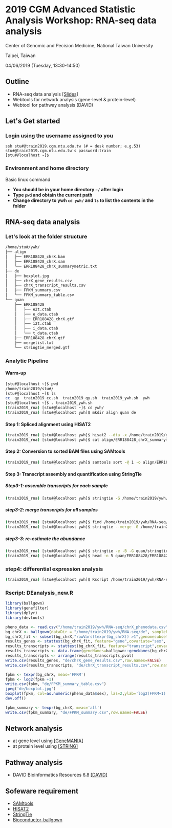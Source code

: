 # 2019 CGM Advanced Statistic Analysis Workshop: RNA-seq data analysis

Center of Genomic and Pecision Medicine, National Taiwan University

Taipei, Taiwan

04/06/2019 (Tuesday, 13:30-14:50)  

## Outline
- RNA-seq data analysis [[Slides]](https://www.dropbox.com/sh/coiceg5hus3hd2i/AAC05Z8QTOfyWJOGsIOiQl3Ha?dl=0)
- Webtools for network analysis (gene-level & protein-level)
- Webtool for pathway analysis (DAVID)

## Let's Get started

### Login using the username assigned to you
```
ssh stu#@train2019.cgm.ntu.edu.tw (# = desk number; e.g.53)
stu#@train2019.cgm.ntu.edu.tw's password:train
[stu#@localhost ~]$
```

### Environment and home directory
Basic linux command
- **You should be in your home directory `~/` after login**
- **Type `pwd` and obtain the current path**
- **Change directory to ywh `cd ywh/` and `ls` to list the contents in the folder**

## RNA-seq data analysis

### Let's look at the folder structure


```bash
/home/stu#/ywh/
├── align
│   ├── ERR188428_chrX.bam
│   ├── ERR188428_chrX.sam
│   └── ERR188428_chrX_summarymetric.txt
├── de
│   ├── boxplot.jpg
│   ├── chrX_gene_results.csv
│   ├── chrX_transcript_results.csv
│   ├── FPKM_summary.csv
│   └── FPKM_summary_table.csv
└── quan
    ├── ERR188428
    │   ├── e2t.ctab
    │   ├── e_data.ctab
    │   ├── ERR188428_chrX.gtf
    │   ├── i2t.ctab
    │   ├── i_data.ctab
    │   └── t_data.ctab
    ├── ERR188428_chrX.gtf
    ├── mergelist.txt
    └── stringtie_merged.gtf
```

### Analytic Pipeline

#### Warm-up

```bash
[stu#@localhost ~]$ pwd
/home/train2019/stu#/
[stu#@localhost ~]$ ls
cc  qy  train2019_cc.sh  train2019_qy.sh  train2019_ywh.sh  ywh
[stu#@localhost ~]$ . train2019_ywh.sh
(train2019_rna) [stu#@localhost ~]$ cd ywh/
(train2019_rna) [stu#@localhost ywh]$ mkdir align quan de
```

#### Step 1: Spliced alignment using HISAT2

```bash
(train2019_rna) [stu#@localhost ywh]$ hisat2 --dta -x /home/train2019/ywh/RNA-seq/ref/chrX_tran -1 /home/train2019/ywh/RNA-seq/raw/ERR188428_chrX_1.fastq.gz -2 /home/train2019/ywh/RNA-seq/raw/ERR188428_chrX_2.fastq.gz -S align/ERR188428_chrX.sam 2> align/ERR188428_chrX_summarymetric.txt
(train2019_rna) [stu#@localhost ywh]$ cat align/ERR188428_chrX_summarymetric.txt
```

#### Step 2: Conversion to sorted BAM files using SAMtools

```bash
(train2019_rna) [stu#@localhost ywh]$ samtools sort -@ 1 -o align/ERR188428_chrX.bam align/ERR188428_chrX.sam
```

#### Step 3: Transcript assembly and quantification using StringTie
##### Step3-1: assemble transcripts for each sample

```bash
(train2019_rna) [stu#@localhost ywh]$ stringtie -G /home/train2019/ywh/RNA-seq/ref/chrX.gtf -o quan/ERR188428_chrX.gtf -l ERR188428_chrX align/ERR188428_chrX.bam
```

##### step3-2: merge transcripts for all samples

```bash
(train2019_rna) [stu#@localhost ywh]$ find /home/train2019/ywh/RNA-seq/quan/*.gtf > quan/mergelist.txt
(train2019_rna) [stu#@localhost ywh]$ stringtie --merge -G /home/train2019/ywh/RNA-seq/ref/chrX.gtf -o quan/stringtie_merged.gtf quan/mergelist.txt
```

##### step3-3: re-estimate the abundance

```bash
(train2019_rna) [stu#@localhost ywh]$ stringtie -e -B -G quan/stringtie_merged.gtf -o quan/ERR188428/ERR188428_chrX.gtf align/ERR188428_chrX.bam
(train2019_rna) [stu#@localhost ywh]$ head -n 5 quan/ERR188428/ERR188428_chrX.gtf
```

### step4: differential expression analysis

```bash
(train2019_rna) [stu#@localhost ywh]$ Rscript /home/train2019/ywh/RNA-seq/DEanalysis_new.R
```

### Rscript: DEanalysis_new.R

```R
library(ballgown)
library(genefilter)
library(dplyr)
library(devtools)

pheno_data <- read.csv("/home/train2019/ywh/RNA-seq/chrX_phenodata.csv")
bg_chrX <- ballgown(dataDir = "/home/train2019/ywh/RNA-seq/de", samplePattern = "ERR", pData=pheno_data)
bg_chrX_fit <- subset(bg_chrX,"rowVars(texpr(bg_chrX)) >1",genomesubset=TRUE)
results_genes <- stattest(bg_chrX_fit, feature="gene",covariate="sex", getFC=TRUE, meas="FPKM")
results_transcripts <- stattest(bg_chrX_fit, feature="transcript",covariate="sex", getFC=TRUE, meas="FPKM")
results_transcripts <- data.frame(geneNames=ballgown::geneNames(bg_chrX_fit), geneIDs=ballgown::geneIDs(bg_chrX_fit), results_transcripts)
results_transcripts <- arrange(results_transcripts,pval)
write.csv(results_genes, "de/chrX_gene_results.csv",row.names=FALSE)
write.csv(results_transcripts, "de/chrX_transcript_results.csv",row.names=FALSE)

fpkm <- texpr(bg_chrX, meas='FPKM')
fpkm <- log2(fpkm +1)
write.csv(fpkm, "de/FPKM_summary_table.csv")
jpeg('de/boxplot.jpg')
boxplot(fpkm, col=as.numeric(pheno_data$sex), las=2,ylab='log2(FPKM+1)', main = "Boxplot")
dev.off()

fpkm_summary <- texpr(bg_chrX, meas='all')
write.csv(fpkm_summary, "de/FPKM_summary.csv",row.names=FALSE)
```

## Network analysis

- at gene level using [[GeneMANIA]](https://genemania.org/)
- at protein level using [[STRING]](https://string-db.org/)

## Pathway analysis

- DAVID Bioinformatics Resources 6.8 [[DAVID]](https://david.ncifcrf.gov/home.jsp)

## Sofeware requirement

* [SAMtools](http://samtools.sourceforge.net/)
* [HISAT2](https://ccb.jhu.edu/software/hisat2/index.shtml)
* [StringTie](https://ccb.jhu.edu/software/stringtie/)
* [Bioconductor-ballgown](https://www.bioconductor.org/packages/release/bioc/html/ballgown.html)






















